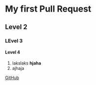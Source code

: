 # My first Pull Request
## Level 2
### LEvel 3
#### Level 4

1. lakslaks **hjaha**
1. ajhaja

[GitHub](https://github.com)
